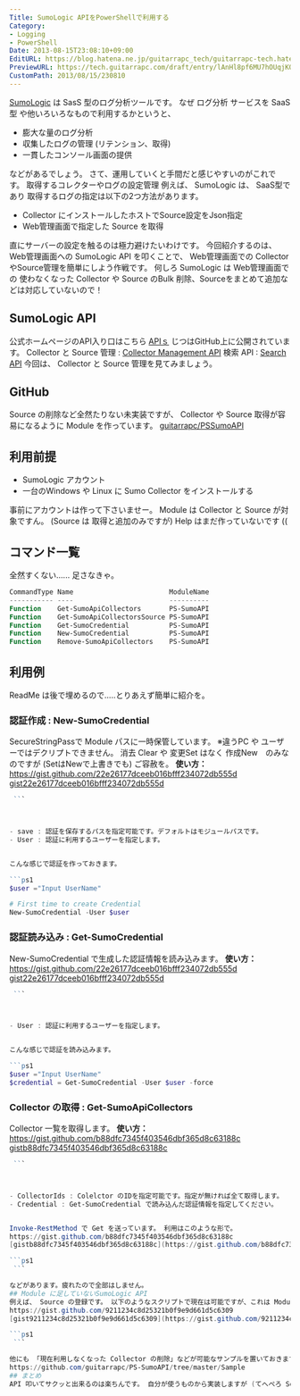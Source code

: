 ```yaml
---
Title: SumoLogic APIをPowerShellで利用する
Category:
- Logging
- PowerShell
Date: 2013-08-15T23:08:10+09:00
EditURL: https://blog.hatena.ne.jp/guitarrapc_tech/guitarrapc-tech.hatenablog.com/atom/entry/6802418398340960076
PreviewURL: https://tech.guitarrapc.com/draft/entry/lAnHl8pf6MU7hOUqjKQ0hCtG0Rw
CustomPath: 2013/08/15/230810
---
```


<!--
Date: 2013-08-15T23:08:10+09:00
URL: https://tech.guitarrapc.com/entry/2013/08/15/230810
-->

[SumoLogic](http://www.sumologic.com/) は SasS 型のログ分析ツールです。 なぜ ログ分析 サービスを SaaS型 や他いろいろなもので利用するかというと、


- 膨大な量のログ分析
- 収集したログの管理 (リテンション、取得)
- 一貫したコンソール画面の提供


などがあるでしょう。 さて、運用していくと手間だと感じやすいのがこれです。
取得するコレクターやログの設定管理
例えば、 SumoLogic は、 SaaS型であり 取得するログの指定は以下の2つ方法があります。


- Collector にインストールしたホストでSource設定をJson指定
- Web管理画面で指定した Source を取得


直にサーバーの設定を触るのは極力避けたいわけです。 今回紹介するのは、Web管理画面への SumoLogic API を叩くことで、 Web管理画面での Collector やSource管理を簡単にしよう作戦です。 何しろ SumoLogic は Web管理画面での 使わなくなった Collector や Source のBulk 削除、Sourceをまとめて追加などは対応していないので！
## SumoLogic API
公式ホームページのAPI入り口はこちら
[APIｓ](https://support.sumologic.com/forums/21733043-APIs)
じつはGitHub上に公開されています。
Collector と Source 管理 : [Collector Management API](https://github.com/SumoLogic/sumo-api-doc/wiki/collector-management-api) 検索 API : [Search API](https://github.com/SumoLogic/sumo-api-doc/wiki/search-api)
今回は、 Collector と Source 管理を見てみましょう。
## GitHub
Source の削除など全然たりない未実装ですが、 Collector や Source 取得が容易になるように Module を作っています。
[guitarrapc/PSSumoAPI](https://github.com/guitarrapc/PS-SumoAPI)
## 利用前提


- SumoLogic アカウント
- 一台のWindows や Linux に Sumo Collector をインストールする


事前にアカウントは作って下さいませー。 Module は Collector と Source が対象ですん。 (Source は 取得と追加のみですが) Help はまだ作っていないです ((
## コマンド一覧
全然すくない...... 足さなきゃ。

```ps1
CommandType Name                        ModuleName
----------- ----                        ----------
Function    Get-SumoApiCollectors       PS-SumoAPI
Function    Get-SumoApiCollectorsSource PS-SumoAPI
Function    Get-SumoCredential          PS-SumoAPI
Function    New-SumoCredential          PS-SumoAPI
Function    Remove-SumoApiCollectors    PS-SumoAPI
```

## 利用例
ReadMe は後で埋めるので.....とりあえず簡単に紹介を。
### 認証作成 : New-SumoCredential
SecureStringPassで Module パスに一時保管しています。 ※違うPC や ユーザーではデクリプトできません。 消去 Clear や 変更Set はなく 作成New　のみなのですが (SetはNewで上書きでも) ご容赦を。 **使い方：**
https://gist.github.com/22e26177dceeb016bfff234072db555d
[gist22e26177dceeb016bfff234072db555d](https://gist.github.com/22e26177dceeb016bfff234072db555d)

```ps1
 ```



- save : 認証を保存するパスを指定可能です。デフォルトはモジュールパスです。
- User : 認証に利用するユーザーを指定します。


こんな感じで認証を作っておきます。

```ps1
$user ="Input UserName"

# First time to create Credential
New-SumoCredential -User $user
```

### 認証読み込み : Get-SumoCredential
New-SumoCredential で生成した認証情報を読み込みます。 **使い方：**
https://gist.github.com/22e26177dceeb016bfff234072db555d
[gist22e26177dceeb016bfff234072db555d](https://gist.github.com/22e26177dceeb016bfff234072db555d)

```ps1
 ```



- User : 認証に利用するユーザーを指定します。


こんな感じで認証を読み込みます。

```ps1
$user ="Input UserName"
$credential = Get-SumoCredential -User $user -force
```

### Collector の取得 : Get-SumoApiCollectors
Collector 一覧を取得します。 **使い方：**
https://gist.github.com/b88dfc7345f403546dbf365d8c63188c
[gistb88dfc7345f403546dbf365d8c63188c](https://gist.github.com/b88dfc7345f403546dbf365d8c63188c)

```ps1
 ```



- CollectorIds : Colelctor のIDを指定可能です。指定が無ければ全て取得します。
- Credential : Get-SumoCredential で読み込んだ認証情報を指定してください。


Invoke-RestMethod で Get を送っています。 利用はこのような形で。
https://gist.github.com/b88dfc7345f403546dbf365d8c63188c
[gistb88dfc7345f403546dbf365d8c63188c](https://gist.github.com/b88dfc7345f403546dbf365d8c63188c)

```ps1
 ```

などがあります。疲れたので全部はしません。
## Module に足していないSumoLogic API
例えば、 Source の登録です。 以下のようなスクリプトで現在は可能ですが、これは Module に追加する予定です。
https://gist.github.com/9211234c8d25321b0f9e9d661d5c6309
[gist9211234c8d25321b0f9e9d661d5c6309](https://gist.github.com/9211234c8d25321b0f9e9d661d5c6309)

```ps1
 ```

他にも 「現在利用しなくなった Collector の削除」などが可能なサンプルを置いておきます。参考にどうぞ。
https://github.com/guitarrapc/PS-SumoAPI/tree/master/Sample
## まとめ
API 叩いてサクッと出来るのは楽ちんです。 自分が使うものから実装しますが (てへぺろ Source登録などは、 Workflow なり 並列化しないと現状は遅いのですけど。 ぜひ SumoLogic を使ってみてください。
